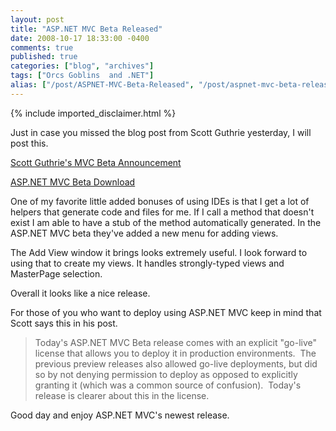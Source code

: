 ```yaml
---
layout: post
title: "ASP.NET MVC Beta Released"
date: 2008-10-17 18:33:00 -0400
comments: true
published: true
categories: ["blog", "archives"]
tags: ["Orcs Goblins  and .NET"]
alias: ["/post/ASPNET-MVC-Beta-Released", "/post/aspnet-mvc-beta-released"]
---
```

<!-- more -->
{% include imported_disclaimer.html %}
<p>Just in case you missed the blog post from Scott Guthrie yesterday, I will post this.</p>
<p><a href="http://weblogs.asp.net/scottgu/archive/2008/10/16/asp-net-mvc-beta-released.aspx" target="_blank">Scott Guthrie's MVC Beta Announcement</a></p>
<p><a href="http://www.microsoft.com/downloads/details.aspx?FamilyId=A24D1E00-CD35-4F66-BAA0-2362BDDE0766&amp;displaylang=en" target="_blank">ASP.NET MVC Beta Download</a></p>
<p>One of my favorite little added bonuses of using IDEs is that I get a lot of helpers that generate code and files for me. If I call a method that doesn't exist I am able to have a stub of the method automatically generated. In the ASP.NET MVC beta they've added a new menu for adding views.</p>
<p>The Add View window it brings looks extremely useful. I look forward to using that to create my views. It handles strongly-typed views and MasterPage selection.</p>
<p>Overall it looks like a nice release.</p>
<p>For those of you who want to deploy using ASP.NET MVC keep in mind that Scott says this in his post.</p>
<blockquote>
<p>Today's ASP.NET MVC Beta release comes with an explicit "go-live" license that allows you to deploy it in production environments.&nbsp; The previous preview releases also allowed go-live deployments, but did so by not denying permission to deploy as opposed to explicitly granting it (which was a common source of confusion).&nbsp; Today's release is clearer about this in the license.</p>
</blockquote>
<p>Good day and enjoy ASP.NET MVC's newest release.</p>
